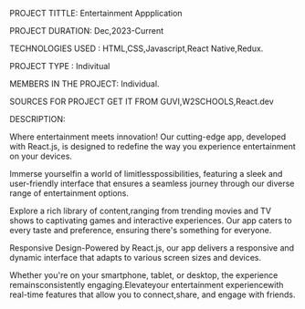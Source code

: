PROJECT TITTLE: Entertainment Appplication

PROJECT DURATION: Dec,2023-Current

TECHNOLOGIES USED : HTML,CSS,Javascript,React Native,Redux.

PROJECT TYPE : Indivitual

MEMBERS IN THE PROJECT: Individual.

SOURCES FOR PROJECT GET IT FROM GUVI,W2SCHOOLS,React.dev

DESCRIPTION:

Where entertainment meets innovation! Our cutting-edge app, developed
with React.js, is designed to redefine the way you experience
entertainment on your devices.

Immerse yourselfin a world of limitlesspossibilities, featuring a sleek and
user-friendly interface that ensures a seamless journey through our diverse
range of entertainment options.

Explore a rich library of content,ranging from trending movies and TV
shows to captivating games and interactive experiences. Our app caters to
every taste and preference, ensuring there's something for everyone.

Responsive Design-Powered by React.js, our app delivers a responsive and
dynamic interface that adapts to various screen sizes and devices.

Whether you're on your smartphone, tablet, or desktop, the experience
remainsconsistently engaging.Elevateyour entertainment experiencewith
real-time features that allow you to connect,share, and engage with friends.
